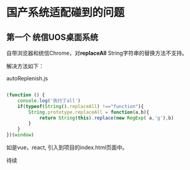 # 国产系统适配碰到的问题

## 第一个  统信UOS桌面系统

自带浏览器和统信Chrome，对**replaceAll** String字符串的替换方法不支持。

解决方法如下：

 autoReplenish.js

```javascript

(function () {
    console.log('执行了all')
    if(typeof(String().replaceAll) !=="function"){
        String.prototype.replaceAll = function(a,b){
            return String(this).replace(new RegExp( a,'g'),b)
        }
    }
})(window)
```

如是vue，react,  引入到项目的index.html页面中。



待续





